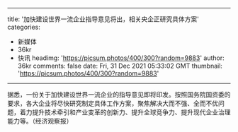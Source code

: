 
---
title: '加快建设世界一流企业指导意见将出，相关央企正研究具体方案'
categories: 
 - 新媒体
 - 36kr
 - 快讯
headimg: 'https://picsum.photos/400/300?random=9883'
author: 36kr
comments: false
date: Fri, 31 Dec 2021 05:33:02 GMT
thumbnail: 'https://picsum.photos/400/300?random=9883'
---

<div>   
据悉，一份关于加快建设世界一流企业的指导意见即将印发。按照国务院国资委的要求，各大企业将尽快研究制定具体工作方案，聚焦解决大而不强、全而不优问题，着力提升技术牵引和产业变革的创新力、提升全球竞争力、提升现代企业治理能力等。（经济观察报）  
</div>
            